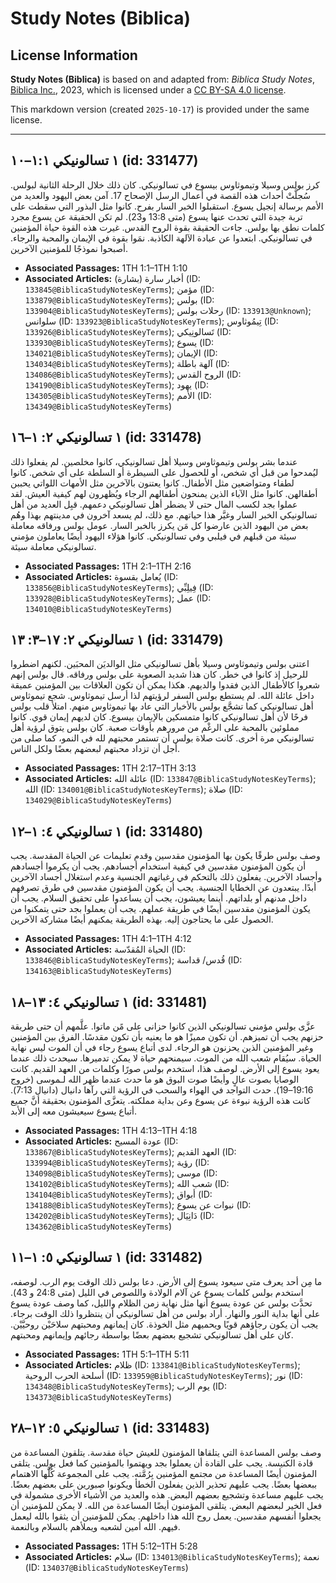 # Study Notes (Biblica)

## License Information

**Study Notes (Biblica)** is based on and adapted from: _Biblica Study Notes_, [Biblica Inc.](https://www.biblica.com/), 2023, which is licensed under a [CC BY-SA 4.0 license](https://creativecommons.org/licenses/by-sa/4.0/legalcode.en).

This markdown version (created `2025-10-17`) is provided under the same license.



--------------------------------

## ١ تسالونيكي ١:١–١٠ (id: 331477)

كرز بولس وسيلا وتيموثاوس بيسوع في تسالونيكي. كان ذلك خلال الرحلة الثانية لبولس. سُجلَّتْ أحداث هذه القصة في أعمال الرسل الإصحاح 17\. آمن بعض اليهود والعديد من الأمم برسالة إنجيل يسوع. استقبلوا الخبر السار بفرح. كانوا مثل البذور التي سقطت على تربة جيدة التي تحدث عنها يسوع (متى 13:8 و23\). لم تكن الحقيقة عن يسوع مجرد كلمات نطق بها بولس. جاءت الحقيقة بقوة الروح القدس. غيرت هذه القوة حياة المؤمنين في تسالونيكي. ابتعدوا عن عبادة الآلهة الكاذبة. نمَوا بقوة في الإيمان والمحبة والرجاء. أصبحوا نموذجًا للمؤمنين الآخرين.

* **Associated Passages:** 1TH 1:1–1TH 1:10
* **Associated Articles:** أخبار سارة (بشارة) (ID: `133845@BiblicaStudyNotesKeyTerms`); مؤمن (ID: `133879@BiblicaStudyNotesKeyTerms`); بولس (ID: `133904@BiblicaStudyNotesKeyTerms`); رحلات بولس (ID: `133913@Unknown`); سلوانس (ID: `133923@BiblicaStudyNotesKeyTerms`); تِيمُوثاوس (ID: `133926@BiblicaStudyNotesKeyTerms`); تَسالونِيكي (ID: `133930@BiblicaStudyNotesKeyTerms`); يسوع (ID: `134021@BiblicaStudyNotesKeyTerms`); الإيمان (ID: `134034@BiblicaStudyNotesKeyTerms`); آلهة باطلة (ID: `134086@BiblicaStudyNotesKeyTerms`); الروح القدس (ID: `134190@BiblicaStudyNotesKeyTerms`); يهود (ID: `134305@BiblicaStudyNotesKeyTerms`); الأمم (ID: `134349@BiblicaStudyNotesKeyTerms`)

## ١ تسالونيكي ٢: ١–١٦ (id: 331478)

عندما بشر بولس وتيموثاوس وسيلا أهل تسالونيكي، كانوا مخلصين. لم يفعلوا ذلك ليُمدحوا من قبل أي شخص، أو للحصول على السيطرة أو السلطة على أي شخص. كانوا لطفاء ومتواضعين مثل الأطفال. كانوا يعتنون بالآخرين مثل الأمهات اللواتي يحببن أطفالهن. كانوا مثل الآباء الذين يمنحون أطفالهم الرجاء ويُظهرون لهم كيفية العيش. لقد عملوا بجد لكسب المال حتى لا يضطر أهل تسالونيكي دعمهم. قبِل العديد من أهل تسالونيكي الخبر السار وغيَّر هذا حياتهم. مع ذلك، لم يسعد آخرون في مدينتهم بهذا وهُم بعض من اليهود الذين عارضوا كل مَن يكرز بالخبر السار. عومل بولس ورفاقه معاملة سيئة من قبلهم في فيلبي وفي تسالونيكي. كانوا هؤلاء اليهود أيضًا يعاملون مؤمني تسالونيكي معاملة سيئة.

* **Associated Passages:** 1TH 2:1–1TH 2:16
* **Associated Articles:** يُعامل بقسوة (ID: `133856@BiblicaStudyNotesKeyTerms`); فِيلِبِّي (ID: `133928@BiblicaStudyNotesKeyTerms`); عمل (ID: `134010@BiblicaStudyNotesKeyTerms`)

## ١ تسالونيكي ٢: ١٧–٣: ١٣ (id: 331479)

اعتنى بولس وتيموثاوس وسيلا بأهل تسالونيكي مثل الوالديَن المحبَين. لكنهم اضطروا للرحيل إذ كانوا في خطر. كان هذا شديد الصعوبة على بولس ورفاقه. قال بولس إنهم شعروا كالأطفال الذين فقدوا والديهم. هكذا يمكن أن تكون العلاقات بين المؤمنين عميقة داخل عائلة الله. لم يستطع بولس السفر لرؤيتهم لذا أرسل تيموثاوس. شجع تيموثاوس أهل تسالونيكي كما تشجَّع بولس بالأخبار التي عاد بها تيموثاوس منهم. امتلأ قلب بولس فرحًا لأن أهل تسالونيكي كانوا متمسكين بالإيمان بيسوع. كان لديهم إيمان قوي. كانوا مملوئين بالمحبة على الرغْم من مرورهم بأوقات صعبة. كان بولس يتوق لرؤية أهل تسالونيكي مرة أخرى. كانت صلاة بولس أن تستمر محبتهم لله في النمو، كما صلى من أجل أن تزداد محبتهم لبعضهم بعضًا ولكل الناس.

* **Associated Passages:** 1TH 2:17–1TH 3:13
* **Associated Articles:** عائلة الله (ID: `133847@BiblicaStudyNotesKeyTerms`); الله (ID: `134001@BiblicaStudyNotesKeyTerms`); صلاة (ID: `134029@BiblicaStudyNotesKeyTerms`)

## ١ تسالونيكي ٤: ١–١٢ (id: 331480)

وصف بولس طرقًا يكون بها المؤمنون مقدسين وقدم تعليمات عن الحياة المقدسة. يجب أن يكون المؤمنون مقدسين في كيفية استخدام أجسادهم. يجب أن يكرموا أجسادهم وأجساد الآخرين. يفعلون ذلك بالتحكم في رغباتهم الجنسية وعدم استغلال أجساد الآخرين أبدًا. يبتعدون عن الخطايا الجنسية. يجب أن يكون المؤمنون مقدسين في طرق تصرفهم داخل مدنهم أو بلداتهم. أينما يعيشون، يجب أن يساعدوا على تحقيق السلام. يجب أن يكون المؤمنون مقدسين أيضًا في طريقة عملهم. يجب أن يعملوا بجد حتى يتمكنوا من الحصول على ما يحتاجون إليه. بهذه الطريقة يمكنهم أيضًا مشاركة الآخرين.

* **Associated Passages:** 1TH 4:1–1TH 4:12
* **Associated Articles:** الحياة المُقدّسة (ID: `133846@BiblicaStudyNotesKeyTerms`); قُدس/ قداسة (ID: `134163@BiblicaStudyNotesKeyTerms`)

## ١ تسالونيكي ٤: ١٣–١٨ (id: 331481)

عزَّى بولس مؤمني تسالونيكي الذين كانوا حزانى على مًن ماتوا. علَّمهم أن حتى طريقة حزنهم يجب أن تميزهم. أن تكون مميزًا هو ما يعنيه بأن تكون مقدسًا. الفرق بين المؤمنين وغير المؤمنين الذين يحزنون هو الرجاء. لدى أتباع يسوع رجاء في أن الموت ليس نهاية الحياة. سيُقام شعب الله من الموت. سيمنحهم حياة لا يمكن تدميرها. سيحدث ذلك عندما يعود يسوع إلى الأرض. لوصف هذا، استخدم بولس صورًا وكلمات من العهد القديم. كانت الوصايا بصوت عالٍ وأيضًا صوت البوق هو ما حدث عندما ظهر الله لـموسى (خروج 19:16–19\). حدث التواجد في الهواء والسحب في الرؤية التي رآها دانيال (دانيال 7:13\). كانت هذه الرؤية نبوءة عن يسوع وعن بداية مملكته. يتعزَّى المؤمنون بحقيقة أنَّ جميع أتباع يسوع سيعيشون معه إلى الأبد.

* **Associated Passages:** 1TH 4:13–1TH 4:18
* **Associated Articles:** عودة المسيح (ID: `133867@BiblicaStudyNotesKeyTerms`); العهد القديم (ID: `133994@BiblicaStudyNotesKeyTerms`); رؤية (ID: `134098@BiblicaStudyNotesKeyTerms`); موسى (ID: `134102@BiblicaStudyNotesKeyTerms`); شعب الله (ID: `134104@BiblicaStudyNotesKeyTerms`); أبواق (ID: `134188@BiblicaStudyNotesKeyTerms`); نبوات عن يسوع (ID: `134202@BiblicaStudyNotesKeyTerms`); دَانِيَال (ID: `134362@BiblicaStudyNotesKeyTerms`)

## ١ تسالونيكي ٥: ١–١١ (id: 331482)

ما مِن أحد يعرف متى سيعود يسوع إلى الأرض. دعا بولس ذلك الوقت يوم الرب. لوصفه، استخدم بولس كلمات يسوع عن آلام الولادة واللصوص في الليل (متى 24:8 و 43\). تحدَّث بولس عن عودة يسوع أنها مثل نهاية زمن الظلام والليل، كما وصف عودة يسوع على أنها بداية النور والنهار. أراد بولس من أهل تسالونيكي أن ينتظروا ذلك الوقت برجاء. يجب أن يكون رجاؤهم قويًا ويحميهم مثل الخوذة. كان إيمانهم ومحبتهم سلاحَيْن روحيَّيْن. كان على أهل تسالونيكي تشجيع بعضهم بعضًا بواسطة رجائهم وإيمانهم ومحبتهم.

* **Associated Passages:** 1TH 5:1–1TH 5:11
* **Associated Articles:** ظلام (ID: `133841@BiblicaStudyNotesKeyTerms`); أسلحة الحرب الروحية (ID: `133959@BiblicaStudyNotesKeyTerms`); نور (ID: `134348@BiblicaStudyNotesKeyTerms`); يوم الرب (ID: `134373@BiblicaStudyNotesKeyTerms`)

## ١ تسالونيكي ٥: ١٢–٢٨ (id: 331483)

وصف بولس المساعدة التي يتلقاها المؤمنون للعيش حياة مقدسة. يتلقون المساعدة من قادة الكنيسة. يجب على القادة أن يعملوا بجد ويهتموا بالمؤمنين كما فعل بولس. يتلقى المؤمنون أيضًا المساعدة من مجتمع المؤمنين بِرُمَّته. يجب على المجموعة كُلََّها الاهتمام ببعضها بعضًا. يجب عليهم تحذير الذين يفعلون الخطأ ويكونوا صبورين على بعضهم بعضًا. يجب عليهم مساعدة وتشجيع بعضهم البعض. هذه والعديد من الأشياء الأخرى مشمولة في فعل الخير لبعضهم البعض. يتلقى المؤمنون أيضًا المساعدة من الله. لا يمكن للمؤمنين أن يجعلوا أنفسهم مقدسين. يعمل روح الله هذا داخلهم. يمكن للمؤمنين أن يثقوا بالله ليعمل فيهم. الله أمين لشعبه ويملأهم بالسلام وبالنعمة.

* **Associated Passages:** 1TH 5:12–1TH 5:28
* **Associated Articles:** سلام (ID: `134013@BiblicaStudyNotesKeyTerms`); نعمة (ID: `134037@BiblicaStudyNotesKeyTerms`)


